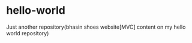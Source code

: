 # hello-world
Just another repository(bhasin shoes website[MVC] content on my hello world repository)
